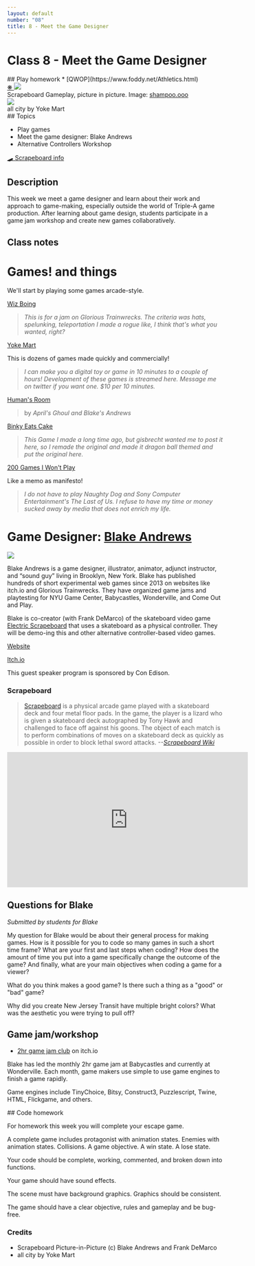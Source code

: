 ```yaml
---
layout: default
number: "08"
title: 8 - Meet the Game Designer 
---
```


# Class 8 - Meet the Game Designer

<div class="emulation" markdown="1">
## Play homework
* [QWOP](https://www.foddy.net/Athletics.html)
</div>

<div class="img" markdown="1">
<span class="imgRef"><a href="https://shampoo.ooo/scrapeboard/"> &#x274B; </a></span>
<img src="{{ site.baseurl }}/assets/img/Scrapeboard_Gameplay_Demo_picture_in_picture.webp">
<figcaption>Scrapeboard Gameplay, picture in picture. Image: <a href="https://shampoo.ooo/scrapeboard/">shampoo.ooo</a></figcaption>
</div>

<div class="img2" markdown="1">
<a href="https://yokemart.itch.io/all-city">
<img src="{{ site.baseurl }}/assets/img/allcity.png">
  </a>
  <figcaption>all city by Yoke Mart</figcaption>
</div>

<div class="themes" markdown="1">
## Topics

* Play games
* Meet the game designer: Blake Andrews
* Alternative Controllers Workshop

</div>

<div class="description" markdown="1">
<div class="summaries" markdown="1"><a target="" href="https://shampoo.ooo/scrapeboard/">🛹 Scrapeboard info</a>
</div>

## Description

This week we meet a game designer and learn about their work and approach to game-making, especially outside the world of Triple-A game production. After learning about game design, students participate in a game jam workshop and create new games collaboratively.

## Class notes

# Games! and things

We'll start by playing some games arcade-style.

[Wiz Boing](https://pumpkinclowning.itch.io/wizboing)

> *This is for a jam on Glorious Trainwrecks. The criteria was hats, spelunking, teleportation I made a rogue like, I think that's what you wanted, right?*

[Yoke Mart](https://yokemart.itch.io/)

This is dozens of games made quickly and commercially!

> *I can make you a digital toy or game in 10 minutes to a couple of hours! Development of these games is streamed here. Message me on twitter if you want one. $10 per 10 minutes.*

[Human's Room](https://pumpkinclowning.itch.io/humans-room)

> by *April's Ghoul and Blake's Andrews*

[Binky Eats Cake](https://pumpkinclowning.itch.io/binky-eats-cake)

> *This Game I made a long time ago, but gisbrecht wanted me to post it here, so I remade the original and made it dragon ball themed and put the original here.*

[200 Games I Won't Play](https://pumpkinclowning.itch.io/games-i-wont-play)

Like a memo as manifesto!

> *I do not have to play Naughty Dog and Sony Computer Entertainment's The Last of Us. I refuse to have my time or money sucked away by media that does not enrich my life.*

# Game Designer: [Blake Andrews](https://pbjabcusa.com/)

<img src="{{ site.baseurl }}/assets/img/blake.jpg">

Blake Andrews is a game designer, illustrator, animator, adjunct instructor, and “sound guy” living in Brooklyn, New York. Blake has published hundreds of short experimental web games since 2013 on websites like itch.io and Glorious Trainwrecks. They have organized game jams and playtesting for NYU Game Center, Babycastles, Wonderville, and Come Out and Play.

Blake is co-creator (with Frank DeMarco) of the skateboard video game [Electric Scrapeboard](https://shampoo.ooo/scrapeboard/) that uses a skateboard as a physical controller. They will be demo-ing this and other alternative controller-based video games.

[Website](https://pbjabcusa.com/) 

[Itch.io](https://yokemart.itch.io/) 


This guest speaker program is sponsored by Con Edison.

### Scrapeboard

> [Scrapeboard](https://shampoo.ooo/scrapeboard/) is a physical arcade game played with a skateboard deck and four metal floor pads. In the game, the player is a lizard who is given a skateboard deck autographed by Tony Hawk and challenged to face off against his goons. The object of each match is to perform combinations of moves on a skateboard deck as quickly as possible in order to block lethal sword attacks. *--[Scrapeboard Wiki](https://open.shampoo.ooo/scrape/scrapeboard/wiki)*

<iframe width="560" height="315" src="https://www.youtube.com/embed/1VKXxxPfhrA?si=ZbHzQrfnc8WIFzKf" title="YouTube video player" frameborder="0" allow="accelerometer; autoplay; clipboard-write; encrypted-media; gyroscope; picture-in-picture; web-share" referrerpolicy="strict-origin-when-cross-origin" allowfullscreen></iframe>

## Questions for Blake

*Submitted by students for Blake*

My question for Blake would be about their general process for making games. How is it possible for you to code so many games in such a short time frame? What are your first and last steps when coding? How does the amount of time you put into a game specifically change the outcome of the game? And finally, what are your main objectives when coding a game for a viewer?

What do you think makes a good game? Is there such a thing as a "good" or "bad" game?

Why did you create New Jersey Transit have multiple bright colors? What was the aesthetic you were trying to pull off? 

## Game jam/workshop

* [2hr game jam club](https://2hrgamejamclub.itch.io/) on itch.io

Blake has led the monthly 2hr game jam at Babycastles and currently at Wonderville. Each month, game makers use simple to use game engines to finish a game rapidly. 

Game engines include TinyChoice, Bitsy, Construct3, Puzzlescript, Twine, HTML, Flickgame, and others.

</div>

<div class="readings" markdown="1">
## Code homework

For homework this week you will complete your escape game.

A complete game includes protagonist with animation states. Enemies with animation states. Collisions. A game objective. A win state. A lose state.

Your code should be complete, working, commented, and broken down into functions.

Your game should have sound effects.

The scene must have background graphics. Graphics should be consistent. 

The game should have a clear objective, rules and gameplay and be bug-free.

### Credits

* Scrapeboard Picture-in-Picture (c) Blake Andrews and Frank DeMarco
* all city by Yoke Mart

</div>


